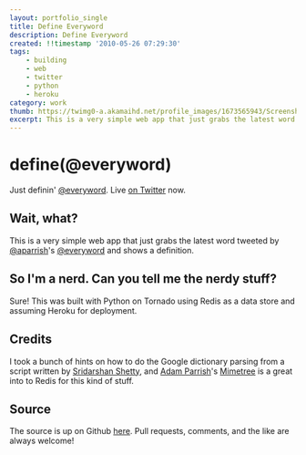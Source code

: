 ```yaml
---
layout: portfolio_single
title: Define Everyword
description: Define Everyword
created: !!timestamp '2010-05-26 07:29:30'
tags:
    - building
    - web
    - twitter
    - python
    - heroku
category: work
thumb: https://twimg0-a.akamaihd.net/profile_images/1673565943/Screenshot_2011-12-04_at_11.49.41_AM.jpg
excerpt: This is a very simple web app that just grabs the latest word tweeted by @aparrish's @everyword and shows a definition.
---
```


# define(@everyword)

Just definin' [@everyword](http://twitter.com/everyword). Live [on Twitter](http://twitter.com/defineeveryword) now.

## Wait, what?

This is a very simple web app that just grabs the latest word tweeted by [@aparrish](http://twitter.com/aparrish)'s [@everyword](http://twitter.com/everyword) and shows a definition.

## So I'm a nerd.  Can you tell me the nerdy stuff?

Sure!  This was built with Python on Tornado using Redis as a data store and assuming Heroku for deployment.

## Credits

I took a bunch of hints on how to do the Google dictionary parsing from a script written by [Sridarshan Shetty](http://twitter.com/sridarshan), and [Adam Parrish](http://twitter.coma/parrish)'s [Mimetree](https://github.com/aparrish/mimetree/) is a great into to Redis for this kind of stuff.


## Source

The source is up on Github [here](https://github.com/mikedory/Define-every-word/). Pull requests, comments, and the like are always welcome! 


